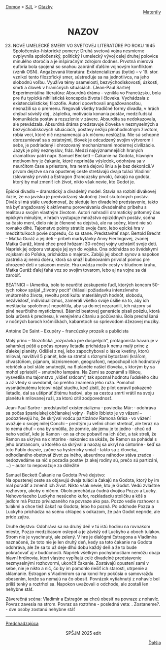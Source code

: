 <div align="center">
    <div align="left">
        <a href="/README.md">Domov</a>
        >
        <a href="../SLOVENCINA.md">SJL</a>
        >
        <a href="../ustne-otazky.md">Otazky</a>
    </div>
    <div align="right">
        <a href="https://drive.google.com/drive/folders/">Materály</a>
    </div>

# NAZOV
</div>

23. NOVÉ UMELECKÉ SMERY VO SVETOVEJ LITERATÚRE PO ROKU 1945
Spoločensko-historické pomery:
Druhá svetová vojna nesmierne ovplyvnila spoločenský, politický i umelecký vývoj celej druhej polovice minulého storočia a je inšpiračným zdrojom dodnes. Prvotná mierová eufória bola spojená so snahou zabrániť ďalším vojnovým konfliktom (vznik OSN).
Angažovaná literatúra:
Existencializmus (bytie) – v 19. stor. vznikol tento filozofický smer, sústreďuje sa na jednotlivca, na jeho slobodnú voľbu. Využíva témy osamelosti, bezvýchodiskovosti, úzkosti, smrti a človek v hraničných situáciách. (Jean-Paul Sartre)
Experimentálna literatúra: 
Absurdná dráma – vznikla vo Francúzsku, bola pre ňu typická nihilistická koncepcia života i človeka. Vychádzala z existencialistickej filozofie. Autori opovrhovali angažovanosťou, nesnažili sa o premenu. Negovali všetky tradičné formy divadla, v hrách chýbal súvislý dej , zápletka, motivácia konania postáv, medziľudská komunikácia postáv a rozuzlenie v závere. Absurdita sa nedokazovala, ale prevádzala. Absurdná dráma predstavuje človeka v nezmyselných a bezvýchodiskových situáciách, postavy nežijú plnohodnotným životom, robia veci, ktoré nič neznamenajú a k ničomu neslúzžia. Nie sú schopné dorozumievať sa s ostatnými, človek je odcudzený svojim výtvorom i sebe, je podriadený i ohrozovaný mechanizmami modernej civilizácie. Jazyk je plný nezmyslov, fráz. Medzi najvýznamnejších hraných dramatikov patrí napr. Samuel Beckett – Čakanie na Godota, hlavným motívom hry je čakanie, ktoré neprináša výsledok, odohráva sa v neurčitom čase a priestore, hra nemá dejovú líniu a je bez dekorácií.V prvom dejstve sa na opustenej ceste stretávajú dvaja tuláci Vladimír (slovanský prvok) a Estragon (francúzsky prvok), čakajú na godota, ktorý by mal zmeniť ich život, nikto však nevie, kto Godot je.

Epické divadlo – dramatický a divadelný model. Stavia na rozbití divákovej ilúzie, že na javisku je predvádzaný skutočný život skutočných postáv. Divák si má stále uvedomovať, že sleduje len divadelné predstavenie, takto má byť angažovaný k aktívnemu porovnávaniu divadelného príbehu s realitou a svojím vlastným životom. Autori nahradili dramatický prítomný čas epickým minulým, v hrách vystupuje množstvo epizódnych postáv, scéna sa často mení, dielo nie je členené na dejstvá, ale na scény, ktoré nie sú rovnako dlhé. Tajomstvo pointy stratilo svoje čaro, lebo epická hra v medzititulkoch povie dopredu, čo sa stane. Predstaviteľ napr. Bertold Brecht – Matka Guráž a jej deti – príbeh markytánky Anny Fierlingovej, zvanej Matka Guráž, ktorá chce pred hrôzami 30-ročnej vojny uchrániť svoje deti. Napriek jej odporu vstupuje jej syn do vojska. Ona odchádza so švédskymi vojskami do Poľska, prichádza o majetok. Zabijú jej oboch synov a napokon zastrelia aj nemú dcéru, ktorá sa snaží bubnovaním privolať pomoc pre ohrozené deti v spiacom meste. Hra uvádza motív cesty v bludnom kruhu, Matka Guráž ďalej ťahá voz so svojím tovarom, lebo aj na vojne sa dá zarobiť.

BEATNICI – (Amerika, bolo to neurčité zoskupenie ľudí, ktorých koncom 50-tych rokov spájal „životný pocit“ (hlásali požiadavku intenzívneho vnútorného života, revoltu proti kultu materiálnych hodnôt, slobodu, nezávislosť, individualizmus, zamerali všetko svoje úsilie na to, aby ich meštiacka spoločnosť nepohltila, aby sa do nej nezaradili, ich názory sú plné neurčitého mysticizmu). Básnici beatovej generácie písali poéziu, ktorá bola určená k prednesu, k verejnému čítaniu a počúvaniu. Bola prednášaná v nočných baroch krčmičkách, kabaretoch so sprievodom džezovej muziky.

Antoine De Saint – Exupéry – francúzsky prozaik a publicista

Malý princ – filozofická „rozprávka pre dospelých“, protagonista havaruje v saharskej púšti a počas opravy lietadla prichádza k nemu malý princ z ďalekej planéty. Odišiel z nej, lebo zapochyboval o láske kvetiny, ktorú miloval, navštívil 5 planét, kde sa stretol s rôznymi bytosťami (kráľom, chvastúňom, pijanom, biznismenom, geografom), nepochopil ich hodnotový rebríček a bol stále smutnejší, na 6 planéte našiel človeka, s ktorým by sa mohol spriateliť – smutného lampára. Na Zemi sa zoznámil s líškou, vysvetlila mu tajomstvo „vidieť srdcom“, tak spoznal hodnotu ľudského citu a až vtedy si uvedomil, čo preňho znamená jeho ruža. Pomohol vysmädnutému letcovi nájsť studňu, keď zistil, že pilot opravil pokazené lietadlo, dal sa uštipnúť žltému hadovi, aby sa cestou smrti vrátil na svoju planétu k milovanej ruži, za ktorú cítil zodpovednosť.

Jean-Paul Sartre
· predstaviteľ existencializmu
· poviedka Múr:
· odohráva sa počas španielskej občianskej vojny
· Pablo Ibbieto je vo väzení – podozrievajú ho, že skrýval vodcu partizánov Ramona Grisa
· vo väzení uvažuje o svojej milej Conchi – predtým ju veľmi chcel stretnúť, ale teraz na to nemá chuť – ona by smútila, že zomrie, ale jemu je to jedno
· chcú od neho vedieť, kde je Ramon
· on sa chce pobaviť na ich účet, a tak strelí, že Ramon sa ukrýva na cintoríne
· nakoniec sa ukáže, že Ramon sa pohádal s jeho bratrancom, u ktorého sa skrýval a naozaj sa ukryl na cintoríne
· keď sa toto Pablo dozvie, začne sa hystericky smiať
· takto sa z človeka, odhodlaného obetovať život za iného, absurdnou náhodov stáva zradca
· nedozvedáme sa nič s pozadia postáv (z akej rodiny sú, prečo sú partizáni, ...) – autor to
nepovažuje za dôležité

Samuel Beckett
Čakanie na Godota
Prvé dejstvo:   
Na opustenej ceste sa objavujú dvaja tuláci a čakajú na Godota, ktorý by im mal poradiť a zmeniť ich život. Nikto však nevie, kto je Godot. Vedú zvláštne rozhovory, akoby o ničom. Okolo prechádza čudná dvojica Pozzo a Lucky. Nehovoriaceho Luckyho nesúceho kufor, rozkladaciu stoličku a kôš s jedlom má Pozzo priviazaného na povraze ako psa. Pozzo vedie rozhovor s tulákmi a chce tiež čakať na Godota, lebo ho pozná. Po odchode Pozza a Luckyho
prichádza na scénu chlapec s odkazom, že pán Godot nepríde, ale príde zajtra.

Druhé dejstvo:
 Odohráva sa na  druhý deň v tú istú hodinu na rovnakom mieste, Pozzo medzičasom oslepol a je závislý od  Luckyho a oboch tulákov. Strom nie je vyschnutý, ale zelený. V hre je dialógmi Estragona a Vladimíra naznačené, že toto nie je len druhý deň, kedy sa toto čakanie na Godota odohráva, ale že sa to už deje dlhú dobu každý deň a že to bude pokračovať aj v budúcnosti. Napriek všetkým pochybnostiam nemôžu obaja hlavní hrdinovia, ktorí vlastne vypĺňajú celé divadelné predstavenie nezmyselnými rozhovormi, ukončiť čakanie. Zostávajú opustení sami v sebe,  nie je nikto a nič, čo by im pomohlo riešiť ich starosti, utrpenie a sklamanie. Estragon s Vladimírom sa na konci hry pokúsia o samovraždu obesením, lenže sa nemajú na čo obesiť. Povrázok vytiahnutý z nohavíc bol príliš tenký a roztrhol sa. Napokon uvažovali o odchode, ale zostali len nehybne stáť.

Záverečná  scéna:  Vladimír a Estragón sa chcú obesiť na povraze z nohavíc. Povraz zavesia
na strom. Povraz sa roztrhne - posledná veta: . Zostaneme?. - dve osoby
zostanú nehybne stáť

---
<div align="left">

[Predchadzajúca](22.md)
</div>
<div align="center">
SPŠJM 2025 edit
</div>
<div align="right">

[Ďalšia](24.md)
</div>



